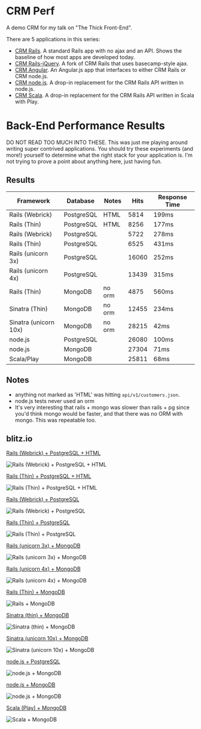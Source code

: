CRM Perf
========

A demo CRM for my talk on "The Thick Front-End".

There are 5 applications in this series:

* [CRM Rails](http://github.com/dickeyxxx/crm_rails). A standard Rails app with no ajax and an API. Shows the baseline of how most apps are developed today.
* [CRM Rails-jQuery](http://github.com/dickeyxxx/crm_rails_jquery). A fork of CRM Rails that uses basecamp-style ajax.
* [CRM Angular](http://github.com/dickeyxxx/crm_angular). An Angular.js app that interfaces to either CRM Rails or CRM node.js.
* [CRM node.js](http://github.com/dickeyxxx/crm_node). A drop-in replacement for the CRM Rails API written in node.js.
* [CRM Scala](http://github.com/dickeyxxx/crm_scala). A drop-in replacement for the CRM Rails API written in Scala with Play.

Back-End Performance Results
============================

DO NOT READ TOO MUCH INTO THESE. This was just me playing around writing super
contrived applications. You should try these experiments (and more!) yourself to
determine what the right stack for your application is. I'm not trying to prove
a point about anything here, just having fun.

Results
-------

| Framework             | Database   | Notes  | Hits  | Response Time |
| --------------------- | ---------- | ------ | ----- | ------------- |
| Rails (Webrick)       | PostgreSQL | HTML   | 5814  | 199ms         |
| Rails (Thin)          | PostgreSQL | HTML   | 8256  | 177ms         |
| Rails (Webrick)       | PostgreSQL |        | 5722  | 278ms         |
| Rails (Thin)          | PostgreSQL |        | 6525  | 431ms         |
| Rails (unicorn 3x)    | PostgreSQL |        | 16060 | 252ms         |
| Rails (unicorn 4x)    | PostgreSQL |        | 13439 | 315ms         |
| Rails (Thin)          | MongoDB    | no orm | 4875  | 560ms         |
| Sinatra (Thin)        | MongoDB    | no orm | 12455 | 234ms         |
| Sinatra (unicorn 10x) | MongoDB    | no orm | 28215 | 42ms          |
| node.js               | PostgreSQL |        | 26080 | 100ms         |
| node.js               | MongoDB    |        | 27304 | 71ms          |
| Scala/Play            | MongoDB    |        | 25811 | 68ms          |

Notes
-----

* anything not marked as 'HTML' was hitting `api/v1/customers.json`.
* node.js tests never used an orm
* It's very interesting that rails + mongo was slower than rails + pg since you'd think mongo would be faster, and that there was no ORM with mongo. This was repeatable too.

blitz.io
--------

[Rails (Webrick) + PostgreSQL + HTML](https://www.blitz.io/report/dd5557fe3122f5542d33807c4d43064b)

![Rails (Webrick) + PostgreSQL + HTML](rails-pg-webrick-html.png)

[Rails (Thin) + PostgreSQL + HTML](https://www.blitz.io/report/dd5557fe3122f5542d33807c4d826410)

![Rails (Thin) + PostgreSQL + HTML](rails-pg-thin-html.png)

[Rails (Webrick) + PostgreSQL](https://www.blitz.io/report/dd5557fe3122f5542d33807c4de38308)

![Rails (Webrick) + PostgreSQL](rails-pg-webrick.png)

[Rails (Thin) + PostgreSQL](https://www.blitz.io/report/dd5557fe3122f5542d33807c4de3086a)

![Rails (Thin) + PostgreSQL](rails-pg-thin.png)

[Rails (unicorn 3x) + MongoDB](https://www.blitz.io/report/dd5557fe3122f5542d33807c4d8256ff)

![Rails (unicorn 3x) + MongoDB](rails-pg-unicorn3.png)

[Rails (unicorn 4x) + MongoDB](https://www.blitz.io/report/dd5557fe3122f5542d33807c4de2283c)

![Rails (unicorn 4x) + MongoDB](rails-pg-unicorn4.png)

[Rails (Thin) + MongoDB](https://www.blitz.io/report/dd5557fe3122f5542d33807c4d42e374)

![Rails + MongoDB](rails-mongo-thin.png)

[Sinatra (thin) + MongoDB](https://www.blitz.io/report/dd5557fe3122f5542d33807c4d81e072)

![Sinatra (thin) + MongoDB](sinatra-mongo-thin.png)

[Sinatra (unicorn 10x) + MongoDB]()

![Sinatra (unicorn 10x) + MongoDB](sinatra-mongo-unicorn10.png)

[node.js + PostgreSQL](https://www.blitz.io/report/dd5557fe3122f5542d33807c4de36ccb)

![node.js + MongoDB](node-pg.png)

[node.js + MongoDB](https://www.blitz.io/report/dd5557fe3122f5542d33807c4d637839)

![node.js + MongoDB](node-mongo.png)

[Scala (Play) + MongoDB](https://www.blitz.io/report/dd5557fe3122f5542d33807c4d62e6f2)

![Scala + MongoDB](scala-mongo.png)